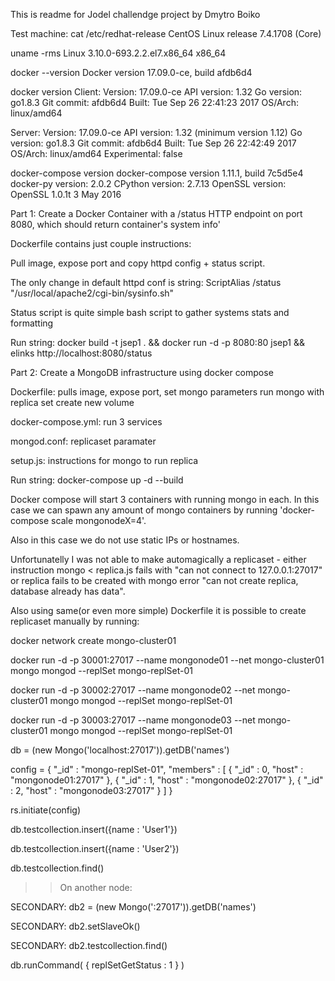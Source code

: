 This is readme for Jodel challendge project by Dmytro Boiko

Test machine:
cat /etc/redhat-release 
CentOS Linux release 7.4.1708 (Core) 

uname -rms
Linux 3.10.0-693.2.2.el7.x86_64 x86_64

docker --version
Docker version 17.09.0-ce, build afdb6d4

docker version
Client:
 Version:      17.09.0-ce
 API version:  1.32
 Go version:   go1.8.3
 Git commit:   afdb6d4
 Built:        Tue Sep 26 22:41:23 2017
 OS/Arch:      linux/amd64

Server:
 Version:      17.09.0-ce
 API version:  1.32 (minimum version 1.12)
 Go version:   go1.8.3
 Git commit:   afdb6d4
 Built:        Tue Sep 26 22:42:49 2017
 OS/Arch:      linux/amd64
 Experimental: false

docker-compose version
docker-compose version 1.11.1, build 7c5d5e4
docker-py version: 2.0.2
CPython version: 2.7.13
OpenSSL version: OpenSSL 1.0.1t  3 May 2016


Part 1:
Create a Docker Container with a /status HTTP endpoint on port 8080, which should return container's system info'

Dockerfile contains just couple instructions:

Pull image, expose port and copy httpd config + status script.

The only change in default httpd conf is string:
ScriptAlias /status "/usr/local/apache2/cgi-bin/sysinfo.sh" 

Status script is quite simple bash script to gather systems stats and formatting 

Run string: 
docker build -t jsep1 . && docker run -d -p 8080:80 jsep1 && elinks http://localhost:8080/status




Part 2:
Create a MongoDB infrastructure using docker compose 

Dockerfile: pulls image, expose port, set mongo parameters run mongo with replica set create new volume

docker-compose.yml: run 3 services 

mongod.conf: replicaset paramater

setup.js: instructions for mongo to run replica

Run string:
docker-compose up -d --build

Docker compose will start 3 containers with running mongo in each. In this case we can spawn any amount of mongo containers by running
'docker-compose scale mongonodeX=4'. 

Also in this case we do not use static IPs or hostnames.

Unfortunatelly I was not able to make automagically a replicaset - either instruction mongo < replica.js fails with "can not connect to 127.0.0.1:27017" or replica fails to be created with mongo error 
"can not create replica, database already has data".

Also using same(or even more simple) Dockerfile it is possible to create replicaset manually by running:

docker network create mongo-cluster01

docker run -d -p 30001:27017 --name mongonode01 --net mongo-cluster01 mongo mongod --replSet mongo-replSet-01

docker run -d -p 30002:27017 --name mongonode02 --net mongo-cluster01 mongo mongod --replSet mongo-replSet-01

docker run -d -p 30003:27017 --name mongonode03 --net mongo-cluster01 mongo mongod --replSet mongo-replSet-01

db = (new Mongo('localhost:27017')).getDB('names')

config = { "_id" : "mongo-replSet-01", "members" : [ { "_id" : 0, "host" : "mongonode01:27017" }, { "_id" : 1, "host" : "mongonode02:27017" }, { "_id" : 2, "host" : "mongonode03:27017" } ] }

rs.initiate(config)

db.testcollection.insert({name : 'User1'})

db.testcollection.insert({name : 'User2'})

db.testcollection.find()

>> On another node:

SECONDARY: db2 = (new Mongo(':27017')).getDB('names')

SECONDARY: db2.setSlaveOk()

SECONDARY: db2.testcollection.find()

db.runCommand( { replSetGetStatus : 1 } )
